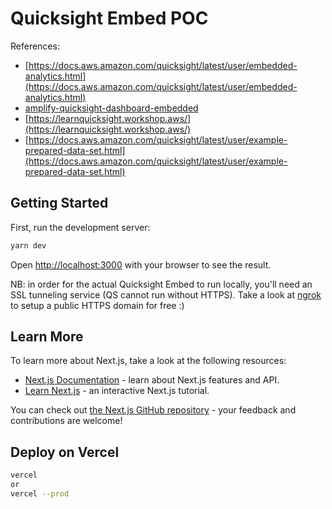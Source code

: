 # Quicksight Embed POC

References:

- [https://docs.aws.amazon.com/quicksight/latest/user/embedded-analytics.html](https://docs.aws.amazon.com/quicksight/latest/user/embedded-analytics.html)
- [amplify-quicksight-dashboard-embedded](https://github.com/aurbac/amplify-quicksight-dashboard-embedded#configure-the-react-application)
- [https://learnquicksight.workshop.aws/](https://learnquicksight.workshop.aws/)
- [https://docs.aws.amazon.com/quicksight/latest/user/example-prepared-data-set.html](https://docs.aws.amazon.com/quicksight/latest/user/example-prepared-data-set.html)

## Getting Started

First, run the development server:

```bash
yarn dev
```

Open [http://localhost:3000](http://localhost:3000) with your browser to see the result.

NB: in order for the actual Quicksight Embed to run locally, you'll need an SSL tunneling service (QS cannot run without HTTPS).
Take a look at [ngrok](https://ngrok.com/) to setup a public HTTPS domain for free :)

## Learn More

To learn more about Next.js, take a look at the following resources:

- [Next.js Documentation](https://nextjs.org/docs) - learn about Next.js features and API.
- [Learn Next.js](https://nextjs.org/learn) - an interactive Next.js tutorial.

You can check out [the Next.js GitHub repository](https://github.com/vercel/next.js/) - your feedback and contributions are welcome!

## Deploy on Vercel

```bash
vercel
or
vercel --prod
```
